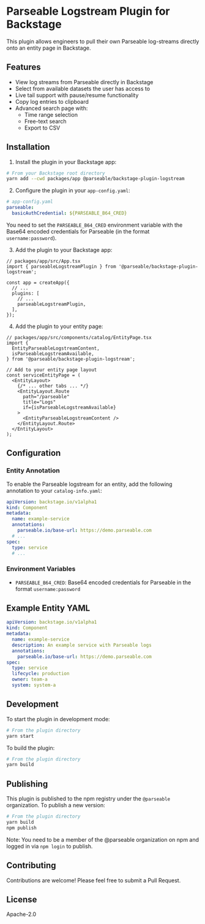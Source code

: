 # Parseable Logstream Plugin for Backstage

This plugin allows engineers to pull their own Parseable log-streams directly onto an entity page in Backstage.

## Features

- View log streams from Parseable directly in Backstage
- Select from available datasets the user has access to
- Live tail support with pause/resume functionality
- Copy log entries to clipboard
- Advanced search page with:
  - Time range selection
  - Free-text search
  - Export to CSV

## Installation

1. Install the plugin in your Backstage app:

```bash
# From your Backstage root directory
yarn add --cwd packages/app @parseable/backstage-plugin-logstream
```

2. Configure the plugin in your `app-config.yaml`:

```yaml
# app-config.yaml
parseable:
  basicAuthCredential: ${PARSEABLE_B64_CRED}
```

You need to set the `PARSEABLE_B64_CRED` environment variable with the Base64 encoded credentials for Parseable (in the format `username:password`).

3. Add the plugin to your Backstage app:

```tsx
// packages/app/src/App.tsx
import { parseableLogstreamPlugin } from '@parseable/backstage-plugin-logstream';

const app = createApp({
  // ...
  plugins: [
    // ...
    parseableLogstreamPlugin,
  ],
});
```

4. Add the plugin to your entity page:

```tsx
// packages/app/src/components/catalog/EntityPage.tsx
import {
  EntityParseableLogstreamContent,
  isParseableLogstreamAvailable,
} from '@parseable/backstage-plugin-logstream';

// Add to your entity page layout
const serviceEntityPage = (
  <EntityLayout>
    {/* ... other tabs ... */}
    <EntityLayout.Route
      path="/parseable"
      title="Logs"
      if={isParseableLogstreamAvailable}
    >
      <EntityParseableLogstreamContent />
    </EntityLayout.Route>
  </EntityLayout>
);
```

## Configuration

### Entity Annotation

To enable the Parseable logstream for an entity, add the following annotation to your `catalog-info.yaml`:

```yaml
apiVersion: backstage.io/v1alpha1
kind: Component
metadata:
  name: example-service
  annotations:
    parseable.io/base-url: https://demo.parseable.com
  # ...
spec:
  type: service
  # ...
```

### Environment Variables

- `PARSEABLE_B64_CRED`: Base64 encoded credentials for Parseable in the format `username:password`

## Example Entity YAML

```yaml
apiVersion: backstage.io/v1alpha1
kind: Component
metadata:
  name: example-service
  description: An example service with Parseable logs
  annotations:
    parseable.io/base-url: https://demo.parseable.com
spec:
  type: service
  lifecycle: production
  owner: team-a
  system: system-a
```

## Development

To start the plugin in development mode:

```bash
# From the plugin directory
yarn start
```

To build the plugin:

```bash
# From the plugin directory
yarn build
```

## Publishing

This plugin is published to the npm registry under the `@parseable` organization. To publish a new version:

```bash
# From the plugin directory
yarn build
npm publish
```

Note: You need to be a member of the @parseable organization on npm and logged in via `npm login` to publish.

## Contributing

Contributions are welcome! Please feel free to submit a Pull Request.

## License

Apache-2.0
